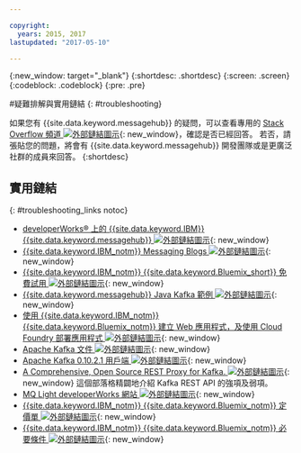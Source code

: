```yaml
---

copyright:
  years: 2015, 2017
lastupdated: "2017-05-10"

---
```


{:new_window: target="_blank"}
{:shortdesc: .shortdesc}
{:screen: .screen}
{:codeblock: .codeblock}
{:pre: .pre}



#疑難排解與實用鏈結
{: #troubleshooting}




如果您有 {{site.data.keyword.messagehub}} 的疑問，可以查看專用的
[Stack Overflow 頻道 ![外部鏈結圖示](../../icons/launch-glyph.svg "外部鏈結圖示")](http://stackoverflow.com/questions/tagged/message-hub){: new_window}，確認是否已經回答。
若否，請張貼您的問題，將會有
{{site.data.keyword.messagehub}} 開發團隊或是更廣泛社群的成員來回答。
{:shortdesc}

## 實用鏈結
{: #troubleshooting_links notoc}

*  [developerWorks&reg; 上的 {{site.data.keyword.IBM}} {{site.data.keyword.messagehub}} ![外部鏈結圖示](../../icons/launch-glyph.svg "外部鏈結圖示")](https://developer.ibm.com/messaging/message-hub/){: new_window}
*  [{{site.data.keyword.IBM_notm}} Messaging Blogs ![外部鏈結圖示](../../icons/launch-glyph.svg "外部鏈結圖示")](https://developer.ibm.com/messaging/blogs/){: new_window}
*  [{{site.data.keyword.IBM_notm}} {{site.data.keyword.Bluemix_short}} 免費試用 ![外部鏈結圖示](../../icons/launch-glyph.svg "外部鏈結圖示")](https://apps.admin.ibmcloud.com/manage/trial/bluemix.html){: new_window}
*  [{{site.data.keyword.messagehub}} Java Kafka 範例 ![外部鏈結圖示](../../icons/launch-glyph.svg "外部鏈結圖示")](https://github.com/ibm-messaging/message-hub-samples/tree/master/kafka-java-console-sample){: new_window}
*  [使用 {{site.data.keyword.IBM_notm}} {{site.data.keyword.Bluemix_notm}} 建立 Web 應用程式，及使用 Cloud Foundry 部署應用程式 ![外部鏈結圖示](../../icons/launch-glyph.svg "外部鏈結圖示")](http://www.ng.bluemix.net/docs/starters/install_cli.html){: new_window}
*  [Apache Kafka 文件 ![外部鏈結圖示](../../icons/launch-glyph.svg "外部鏈結圖示")](http://kafka.apache.org/documentation.html){: new_window}
*  [Apache Kafka 0.10.2.1 用戶端 ![外部鏈結圖示](../../icons/launch-glyph.svg "外部鏈結圖示")](http://kafka.apache.org/0102/javadoc/index.html){: new_window}
*  [A Comprehensive, Open Source REST Proxy for Kafka. ![外部鏈結圖示](../../icons/launch-glyph.svg "外部鏈結圖示")](http://www.confluent.io/blog/a-comprehensive-open-source-rest-proxy-for-kafka/){: new_window}
	這個部落格精闢地介紹 Kafka REST API 的強項及弱項。
*  [MQ Light developerWorks 網站 ![外部鏈結圖示](../../icons/launch-glyph.svg "外部鏈結圖示")](https://developer.ibm.com/messaging/mq-light/){: new_window}
*  [{{site.data.keyword.IBM_notm}} {{site.data.keyword.Bluemix_notm}} 定價單 ![外部鏈結圖示](../../icons/launch-glyph.svg "外部鏈結圖示")](https://www.ng.bluemix.net/#/pricing){: new_window}
*  [{{site.data.keyword.IBM_notm}} {{site.data.keyword.Bluemix_notm}} 必要條件 ![外部鏈結圖示](../../icons/launch-glyph.svg "外部鏈結圖示")](https://developer.ibm.com/bluemix/support/#prereqs/){: new_window}

